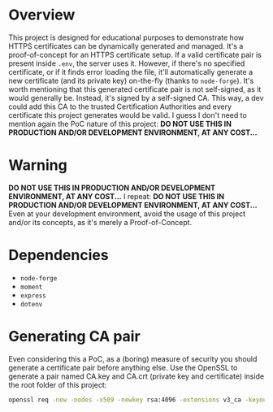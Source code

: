 # Overview
This project is designed for educational purposes to demonstrate how HTTPS certificates can be dynamically generated and managed. It's a proof-of-concept for an HTTPS certificate setup. If a valid certificate pair is present inside `.env`, the server uses it. However, if there's no specified certificate, or if it finds error loading the file, it'll automatically generate a new certificate (and its private key) on-the-fly (thanks to `node-forge`). It's worth mentioning that this generated certificate pair is not self-signed, as it would generally be. Instead, it's signed by a self-signed CA. This way, a dev could add this CA to the trusted Certification Authorities and every certificate this project generates would be valid. I guess I don't need to mention again the PoC nature of this project: **DO NOT USE THIS IN PRODUCTION AND/OR DEVELOPMENT ENVIRONMENT, AT ANY COST...**

# Warning
**DO NOT USE THIS IN PRODUCTION AND/OR DEVELOPMENT ENVIRONMENT, AT ANY COST...** 
I repeat: **DO NOT USE THIS IN PRODUCTION AND/OR DEVELOPMENT ENVIRONMENT, AT ANY COST...**
Even at your development environment, avoid the usage of this project and/or its concepts, as it's merely a Proof-of-Concept. 

# Dependencies
- `node-forge`
- `moment`
- `express`
- `dotenv`

# Generating CA pair
Even considering this a PoC, as a (boring) measure of security you should generate a certificate pair before anything else. Use the OpenSSL to generate a pair named CA.key and CA.crt (private key and certificate) inside the root folder of this project:

```sh
openssl req -new -nodes -x509 -newkey rsa:4096 -extensions v3_ca -keyout CA.key -out CA.crt -days 365
```